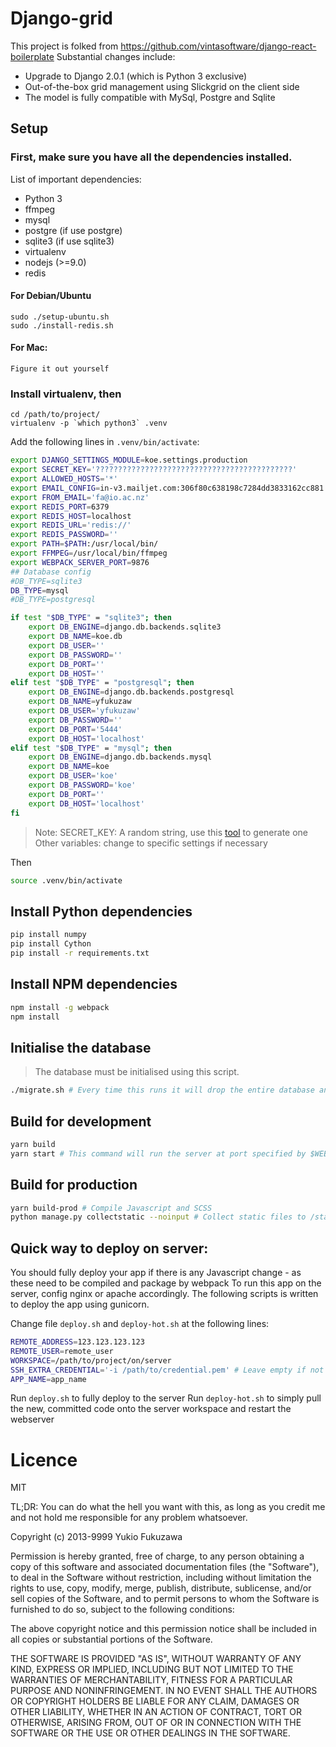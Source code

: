 # Django-grid

This project is folked from https://github.com/vintasoftware/django-react-boilerplate
Substantial changes include:
- Upgrade to Django 2.0.1 (which is Python 3 exclusive)
- Out-of-the-box grid management using Slickgrid on the client side
- The model is fully compatible with MySql, Postgre and Sqlite

## Setup
### First, make sure you have all the dependencies installed.

List of important dependencies:
- Python 3
- ffmpeg
- mysql
- postgre (if use postgre)
- sqlite3 (if use sqlite3)
- virtualenv
- nodejs (>=9.0)
- redis

#### For Debian/Ubuntu
```shell
sudo ./setup-ubuntu.sh
sudo ./install-redis.sh
```

#### For Mac:
```
Figure it out yourself
```

### Install virtualenv, then
```
cd /path/to/project/
virtualenv -p `which python3` .venv
```

Add the following lines in `.venv/bin/activate`:
```bash
export DJANGO_SETTINGS_MODULE=koe.settings.production
export SECRET_KEY='????????????????????????????????????????????'
export ALLOWED_HOSTS='*'
export EMAIL_CONFIG=in-v3.mailjet.com:306f80c638198c7284dd3833162cc881:7e9618e6955c3672aa86fa353fec74ba:587
export FROM_EMAIL='fa@io.ac.nz'
export REDIS_PORT=6379
export REDIS_HOST=localhost
export REDIS_URL='redis://'
export REDIS_PASSWORD=''
export PATH=$PATH:/usr/local/bin/
export FFMPEG=/usr/local/bin/ffmpeg
export WEBPACK_SERVER_PORT=9876
## Database config
#DB_TYPE=sqlite3
DB_TYPE=mysql
#DB_TYPE=postgresql

if test "$DB_TYPE" = "sqlite3"; then
    export DB_ENGINE=django.db.backends.sqlite3
    export DB_NAME=koe.db
    export DB_USER=''
    export DB_PASSWORD=''
    export DB_PORT=''
    export DB_HOST=''
elif test "$DB_TYPE" = "postgresql"; then
    export DB_ENGINE=django.db.backends.postgresql
    export DB_NAME=yfukuzaw
    export DB_USER='yfukuzaw'
    export DB_PASSWORD=''
    export DB_PORT='5444'
    export DB_HOST='localhost'
elif test "$DB_TYPE" = "mysql"; then
    export DB_ENGINE=django.db.backends.mysql
    export DB_NAME=koe
    export DB_USER='koe'
    export DB_PASSWORD='koe'
    export DB_PORT=''
    export DB_HOST='localhost'
fi
```

> Note: SECRET_KEY: A random string, use this [tool](https://www.miniwebtool.com/django-secret-key-generator/) to generate one   
> Other variables: change to specific settings if necessary


Then
```bash
source .venv/bin/activate
```

## Install Python dependencies
```bash
pip install numpy
pip install Cython
pip install -r requirements.txt
```

## Install NPM dependencies
```bash
npm install -g webpack
npm install
```

## Initialise the database
> The database must be initialised using this script.

```bash
./migrate.sh # Every time this runs it will drop the entire database and create a new one
```

## Build for development
```bash
yarn build
yarn start # This command will run the server at port specified by $WEBPACK_SERVER_PORT
```


## Build for production
```bash
yarn build-prod # Compile Javascript and SCSS
python manage.py collectstatic --noinput # Collect static files to /static/
```

## Quick way to deploy on server:
You should fully deploy your app if there is any Javascript change - as these need to be compiled and package by webpack
To run this app on the server, config nginx or apache accordingly. The following scripts is written to deploy the app using gunicorn.

Change file `deploy.sh` and `deploy-hot.sh` at the following lines:
```bash
REMOTE_ADDRESS=123.123.123.123
REMOTE_USER=remote_user
WORKSPACE=/path/to/project/on/server
SSH_EXTRA_CREDENTIAL='-i /path/to/credential.pem' # Leave empty if not necessary
APP_NAME=app_name
```

Run `deploy.sh` to fully deploy to the server
Run `deploy-hot.sh` to simply pull the new, committed code onto the server workspace and restart the webserver

# Licence
MIT

TL;DR: You can do what the hell you want with this, as long as you credit me and not hold me responsible for any problem whatsoever.

Copyright (c) 2013-9999 Yukio Fukuzawa

Permission is hereby granted, free of charge, to any person obtaining a copy of this software and associated documentation files (the "Software"), to deal in the Software without restriction, including without limitation the rights to use, copy, modify, merge, publish, distribute, sublicense, and/or sell copies of the Software, and to permit persons to whom the Software is furnished to do so, subject to the following conditions:

The above copyright notice and this permission notice shall be included in all copies or substantial portions of the Software.

THE SOFTWARE IS PROVIDED "AS IS", WITHOUT WARRANTY OF ANY KIND, EXPRESS OR IMPLIED, INCLUDING BUT NOT LIMITED TO THE WARRANTIES OF MERCHANTABILITY, FITNESS FOR A PARTICULAR PURPOSE AND NONINFRINGEMENT. IN NO EVENT SHALL THE AUTHORS OR COPYRIGHT HOLDERS BE LIABLE FOR ANY CLAIM, DAMAGES OR OTHER LIABILITY, WHETHER IN AN ACTION OF CONTRACT, TORT OR OTHERWISE, ARISING FROM, OUT OF OR IN CONNECTION WITH THE SOFTWARE OR THE USE OR OTHER DEALINGS IN THE SOFTWARE.
